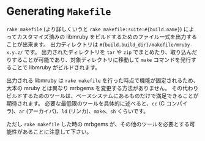 # Generating `Makefile`

`rake makefile` (より詳しくいうと `rake makefile:suite:#{build.name}`) によってカスタマイズ済みの libmruby をビルドするためのファイル一式を出力することが出来ます。
出力ディレクトリは `#{build.build_dir}/makefile/mruby-x.y.z/` です。
出力されたディレクトリを `tar` や `zip` でまとめたり、取り込んだりすることが可能であり、対象ディレクトリに移動して `make` コマンドを発行することで libmruby がビルドされます。

出力される libmruby は `rake makefile` を行った時点で機能が固定されるため、大本の mruby とは異なり mrbgems を変更する方法がありません。
その代わりビルドするためのツールは、ベースシステムにあるものだけで満足できることが期待されます。
必要な最低限のツールを具体的に述べると、`cc` (C コンパイラ)、`ar` (アーカイバ)、`ld` (リンカ)、`make`、`sh` くらいです。

ただし `rake makefile` した時の mrbgems が、その他のツールを必要とする可能性があることに注意して下さい。

